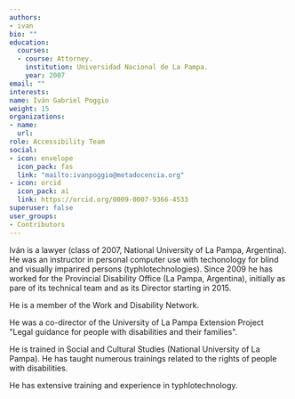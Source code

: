 ```yaml
---
authors:
- ivan
bio: ""
education:
  courses:
  - course: Attorney.
    institution: Universidad Nacional de La Pampa.  
    year: 2007
email: ""
interests:
name: Iván Gabriel Poggio
weight: 15
organizations:
- name: 
  url: 
role: Accessibility Team
social:
- icon: envelope
  icon_pack: fas
  link: "mailto:ivanpoggio@metadocencia.org"
- icon: orcid
  icon_pack: ai
  link: https://orcid.org/0009-0007-9366-4533
superuser: false
user_groups:
- Contributors
---
```

Iván is a lawyer (class of 2007, National University of La Pampa, Argentina). He was an instructor in personal computer use with techonology for blind and visually imparired persons (typhlotechnologies). Since 2009 he has worked for the Provincial Disability Office (La Pampa, Argentina), initially as pare of its technical team and as its Director starting in 2015.

He is a member of the Work and Disability Network.

He was a co-director of the University of La Pampa Extension Project "Legal guidance for people with disabilities and their families".

He is trained in Social and Cultural Studies (National University of La Pampa). He has taught numerous trainings related to the rights of people with disabilities.

He has extensive training and experience in typhlotechnology.

